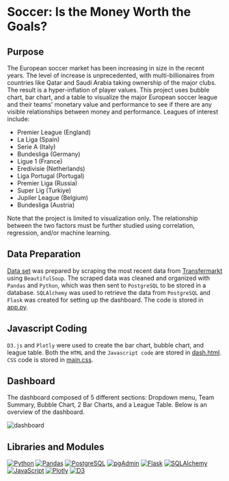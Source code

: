 # Soccer: Is the Money Worth the Goals?

## Purpose

The European soccer market has been increasing in size in the recent years. The level of increase is unprecedented, with multi-billionaires from countries like Qatar and Saudi Arabia taking ownership of the major clubs. The result is a hyper-inflation of player values.
This project uses bubble chart, bar chart, and a table to visualize the major European soccer league and their teams' monetary value and performance to see if there are any visible relationships between money and performance.
Leagues of interest include:
- Premier League (England)
- La Liga (Spain)
- Serie A (Italy)
- Bundesliga (Germany)
- Ligue 1 (France)
- Eredivisie (Netherlands)
- Liga Portugal (Portugal)
- Premier Liga (Russia)
- Super Lig (Turkiye)
- Jupiler League (Belgium)
- Bundesliga (Austria)

Note that the project is limited to visualization only. The relationship between the two factors must be further studied using correlation, regression, and/or machine learning.

## Data Preparation

[Data set](https://github.com/ericyang91/Soccer_Is_the_Money_Worth_the_Goals/blob/main/data_scrape.ipynb) was prepared by scraping the most recent data from [Transfermarkt](https://www.transfermarkt.us/) using `BeautifulSoup`. The scraped data was cleaned and organized with `Pandas` and `Python`, which was then sent to `PostgreSQL` to be stored in a database. `SQLAlchemy` was used to retrieve the data from `PostgreSQL` and `Flask` was created for setting up the dashboard. The code is stored in [app.py](https://github.com/ericyang91/Soccer_Is_the_Money_Worth_the_Goals/blob/main/app.py).

## Javascript Coding

`D3.js` and `Plotly` were used to create the bar chart, bubble chart, and league table. Both the `HTML` and the `Javascript code` are stored in [dash.html](https://github.com/ericyang91/Soccer_Is_the_Money_Worth_the_Goals/blob/main/templates/dash.html). `CSS` code is stored in [main.css](https://github.com/ericyang91/Soccer_Is_the_Money_Worth_the_Goals/blob/main/static/main.css).

## Dashboard

The dashboard composed of 5 different sections: Dropdown menu, Team Summary, Bubble Chart, 2 Bar Charts, and a League Table. Below is an overview of the dashboard.

![dashboard](https://github.com/ericyang91/Soccer_Is_the_Money_Worth_the_Goals/blob/main/captures/dash.jpg)


## Libraries and Modules
[![Python](https://img.shields.io/badge/-Python-3776AB?logo=python&logoColor=white&style=flat)](https://www.python.org/)
[![Pandas](https://img.shields.io/badge/-Pandas-150458?logo=pandas&logoColor=white&style=flat)](https://pandas.pydata.org/)
[![PostgreSQL](https://img.shields.io/badge/-PostgreSQL-336791?logo=postgresql&logoColor=white&style=flat)](https://www.postgresql.org/)
[![pgAdmin](https://img.shields.io/badge/-pgAdmin-336791?logo=postgresql&logoColor=white&style=flat)](https://www.pgadmin.org/)
[![Flask](https://img.shields.io/badge/-Flask-000000?logo=flask&logoColor=white&style=flat)](https://flask.palletsprojects.com/)
[![SQLAlchemy](https://img.shields.io/badge/-SQLAlchemy-1C2833?logo=sqlalchemy&logoColor=white&style=flat)](https://www.sqlalchemy.org/)
[![JavaScript](https://img.shields.io/badge/-JavaScript-F7DF1E?logo=javascript&logoColor=black&style=flat)](https://www.javascript.com/)
[![Plotly](https://img.shields.io/badge/-Plotly-3F4F75?logo=plotly&logoColor=white&style=flat)](https://plotly.com/)
[![D3](https://img.shields.io/badge/-D3-F9A03C?logo=d3.js&logoColor=white&style=flat)](https://d3js.org/)
